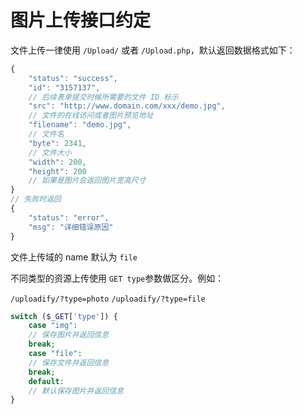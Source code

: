 # 图片上传接口约定

文件上传一律使用 `/Upload/` 或者 `/Upload.php`，默认返回数据格式如下：

```javascript
{
    "status": "success",
    "id": "3157137",
    // 后续表单提交时候所需要的文件 ID 标示
    "src": "http://www.domain.com/xxx/demo.jpg",
    // 文件的在线访问或者图片预览地址
    "filename": "demo.jpg",
    // 文件名
    "byte": 2341,
    // 文件大小
    "width": 200,
    "height": 200
    // 如果是图片会返回图片宽高尺寸
}
// 失败时返回
{
    "status": "error",
    "msg": "详细错误原因"
}
```

文件上传域的 name 默认为 `file`

不同类型的资源上传使用 `GET type`参数做区分。例如：

`/uploadify/?type=photo`
`/uploadify/?type=file`

```php
switch ($_GET['type']) {
    case "img":
    // 保存图片并返回信息
    break;
    case "file":
    // 保存文件并返回信息
    break;
    default:
    // 默认保存图片并返回信息
}
```
